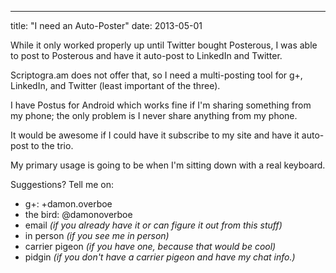 ---
title: "I need an Auto-Poster"
date: 2013-05-01


While it only worked properly up until Twitter bought Posterous, I was able to post to Posterous and have it auto-post to LinkedIn and Twitter.

Scriptogra.am does not offer that, so I need a multi-posting tool for g+, LinkedIn, and Twitter (least important of the three).

I have Postus for Android which works fine if I'm sharing something from my phone; the only problem is I never share anything from my phone.

It would be awesome if I could have it subscribe to my site and have it auto-post to the trio.

My primary usage is going to be when I'm sitting down with a real keyboard.



Suggestions? Tell me on: 

+ g+: +damon.overboe
+ the bird: @damonoverboe
+ email *(if you already have it or can figure it out from this stuff)*
+ in person *(if you see me in person)*
+ carrier pigeon *(if you have one, because that would be cool)*
+ pidgin *(if you don't have a carrier pigeon and have my chat info.)*
